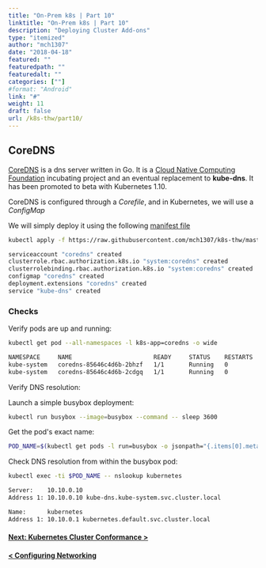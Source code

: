 ```yaml
---
title: "On-Prem k8s | Part 10"
linktitle: "On-Prem k8s | Part 10"
description: "Deploying Cluster Add-ons"
type: "itemized"
author: "mch1307"
date: "2018-04-18"
featured: ""
featuredpath: ""
featuredalt: ""
categories: [""]
#format: "Android"
link: "#"
weight: 11
draft: false
url: /k8s-thw/part10/
---
```


## CoreDNS

[CoreDNS][20] is a dns server written in Go. It is a [Cloud Native Computing Foundation][21] incubating project and an eventual replacement to **kube-dns**. It has been promoted to beta with Kubernetes 1.10.

CoreDNS is configured through a _Corefile_, and in Kubernetes, we will use a _ConfigMap_

We will simply deploy it using the following [manifest file][22]

```bash
kubectl apply -f https://raw.githubusercontent.com/mch1307/k8s-thw/master/coredns.yaml
```

```bash
serviceaccount "coredns" created
clusterrole.rbac.authorization.k8s.io "system:coredns" created
clusterrolebinding.rbac.authorization.k8s.io "system:coredns" created
configmap "coredns" created
deployment.extensions "coredns" created
service "kube-dns" created
```

### Checks

Verify pods are up and running:

```bash
kubectl get pod --all-namespaces -l k8s-app=coredns -o wide
```

```bash
NAMESPACE     NAME                       READY     STATUS    RESTARTS   AGE       IP             NODE
kube-system   coredns-85646c4d6b-2bhzf   1/1       Running   0          9m        10.16.128.14   k8swrk1
kube-system   coredns-85646c4d6b-2cdgq   1/1       Running   0          3m        10.16.0.13     k8swrk2
```

Verify DNS resolution:

Launch a simple busybox deployment: 

```bash
kubectl run busybox --image=busybox --command -- sleep 3600
```

Get the pod's exact name:

```bash
POD_NAME=$(kubectl get pods -l run=busybox -o jsonpath="{.items[0].metadata.name}")
```

Check DNS resolution from within the busybox pod:

```bash
kubectl exec -ti $POD_NAME -- nslookup kubernetes
```

```bash
Server:    10.10.0.10
Address 1: 10.10.0.10 kube-dns.kube-system.svc.cluster.local

Name:      kubernetes
Address 1: 10.10.0.1 kubernetes.default.svc.cluster.local
```


#### [Next: Kubernetes Cluster Conformance >][10]

#### [< Configuring Networking][9]

 [1]: /k8s-thw/part1
 [2]: /k8s-thw/part2
 [3]: /k8s-thw/part3
 [4]: /k8s-thw/part4
 [5]: /k8s-thw/part5
 [6]: /k8s-thw/part6
 [7]: /k8s-thw/part7
 [8]: /k8s-thw/part8
 [9]: /k8s-thw/part9
 [10]: /k8s-thw/part11
 [20]: https://github.com/coredns/coredns
[21]: https://www.cncf.io/
[22]: https://github.com/mch1307/k8s-thw/blob/master/coredns.yaml